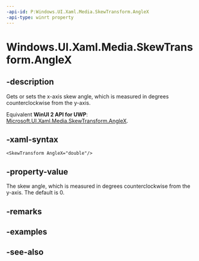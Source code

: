```yaml
---
-api-id: P:Windows.UI.Xaml.Media.SkewTransform.AngleX
-api-type: winrt property
---
```


<!-- Property syntax
public double AngleX { get;  set; }
-->

# Windows.UI.Xaml.Media.SkewTransform.AngleX

## -description
Gets or sets the x-axis skew angle, which is measured in degrees counterclockwise from the y-axis.

Equivalent **WinUI 2 API for UWP**: [Microsoft.UI.Xaml.Media.SkewTransform.AngleX](/windows/winui/api/microsoft.ui.xaml.media.skewtransform.anglex).

## -xaml-syntax
```xaml
<SkewTransform AngleX="double"/>
```


## -property-value
The skew angle, which is measured in degrees counterclockwise from the y-axis. The default is 0.

## -remarks

## -examples

## -see-also
